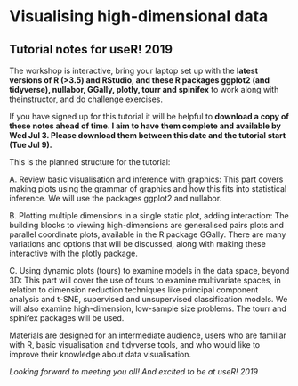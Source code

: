 # Visualising high-dimensional data 
## Tutorial notes for useR! 2019

The workshop is interactive, bring your laptop set up with the **latest versions of R (>3.5) and RStudio, and these R packages ggplot2 (and tidyverse), nullabor, GGally, plotly, tourr and spinifex** to work along with theinstructor, and do challenge exercises.

If you have signed up for this tutorial it will be helpful to **download a copy of these notes ahead of time. I aim to have them complete and available by Wed Jul 3. Please download them between this date and the tutorial start (Tue Jul 9).**

This is the planned structure for the tutorial:

A. Review basic visualisation and inference with graphics: This part
covers making plots using the grammar of graphics and how this fits
into statistical inference. We will use the packages ggplot2 and
nullabor. 

B. Plotting multiple dimensions in a single static plot, adding
interaction: The building blocks to viewing high-dimensions are
generalised pairs plots and parallel coordinate plots, available in
the R package GGally. There are many variations and options that will
be discussed, along with making these interactive with the plotly package.

C. Using dynamic plots (tours) to examine models in the data space,
beyond 3D: This part will cover the use of tours to examine
multivariate spaces, in relation to dimension reduction techniques
like principal component analysis and t-SNE, supervised and
unsupervised classification models. We will also examine
high-dimension, low-sample size problems. The tourr and spinifex
packages will be used. 

Materials are designed for an intermediate audience, users who are familiar
with R, basic visualisation and tidyverse tools, and who would like to
improve their knowledge about data visualisation. 

*Looking forward to meeting you all! And excited to be at useR! 2019*
